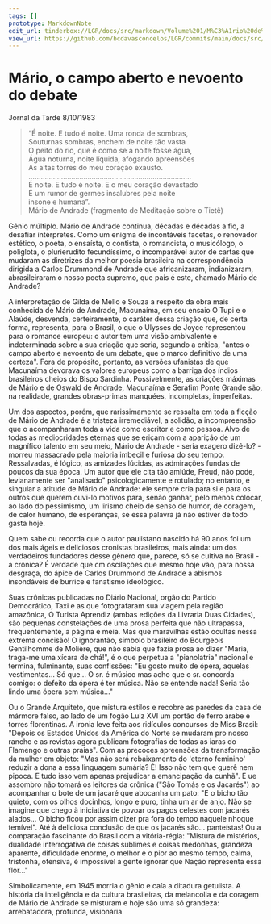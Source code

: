```yaml
---
tags: []
prototype: MarkdownNote
edit_url: tinderbox://LGR/docs/src/markdown/Volume%201/M%C3%A1rio%20de%20Andrade?view=outline+select=1658234629
view_url: https://github.com/bcdavasconcelos/LGR/commits/main/docs/src/markdown/volume-1/m-rio-de-andrade/m-rio-o-campo-aberto-e-nevoento-do-debate.md
---
```


# Mário, o campo aberto e nevoento do debate

Jornal da Tarde  8/10/1983    
    
> “É noite. E tudo é noite. Uma ronda de sombras,      
> Souturnas sombras, enchem de noite tão vasta      
> O peito do rio, que é como se a noite fosse água,      
> Água noturna, noite líquida, afogando apreensões      
> As altas torres do meu coração exausto.      
> ……………………………………………………………………..      
> É noite. E tudo é noite. E o meu coração devastado      
> É um rumor de germes insalubres pela noite       
> insone e humana”.      
> Mário de Andrade (fragmento de Meditação sobre o Tietê)      
    
Gênio múltiplo. Mário de Andrade continua, décadas e décadas a fio, a desafiar intérpretes. Como um enigma de incontáveis facetas, o renovador estético, o poeta, o ensaísta, o contista, o romancista, o musicólogo, o poliglota, o plurierudito fecundíssimo, o incomparável autor de cartas que mudaram as diretrizes da melhor poesia brasileira na correspondência dirigida a Carlos Drummond de Andrade que africanizaram, indianizaram, abrasileiraram o nosso poeta supremo, que país é este, chamado Mário de Andrade?    
    
A interpretação de Gilda de Mello e Souza a respeito da obra mais conhecida de Mário de Andrade, Macunaíma, em seu ensaio O Tupi e o Alaúde, desvenda, certeiramente, o caráter dessa criação que, de certa forma, representa, para o Brasil, o que o Ulysses de Joyce representou para o romance europeu: o autor tem uma visão ambivalente e indeterminada sobre a sua criação que seria, segundo a crítica, "antes o campo aberto e nevoento de um debate, que o marco definitivo de uma certeza". Fora de propósito, portanto, as versões ufanistas de que Macunaíma devorava os valores europeus como a barriga dos índios brasileiros cheios do Bispo Sardinha. Possivelmente, as criações máximas de Mário e de Oswald de Andrade, Macunaíma e Serafim Ponte Grande são, na realidade, grandes obras-primas manquées, incompletas, imperfeitas.    
    
Um dos aspectos, porém, que rarissimamente se ressalta em toda a ficção de Mário de Andrade é a tristeza irremediável, a solidão, a incompreensão que o acompanharam toda a vida como escritor e como pessoa. Alvo de todas as mediocridades eternas que se eriçam com a aparição de um magnífico talento em seu meio, Mário de Andrade - seria exagero dizê-lo? - morreu massacrado pela maioria imbecil e furiosa do seu tempo. Ressalvadas, é lógico, as amizades lúcidas, as admirações fundas de poucos da sua época. Um autor que ele cita tão amiúde, Freud, não pode, levianamente ser "analisado" psicologicamente e rotulado; no entanto, é singular a atitude de Mário de Andrade: ele sempre cria para si e para os outros que querem ouvi-lo motivos para, senão ganhar, pelo menos colocar, ao lado do pessimismo, um lirismo cheio de senso de humor, de coragem, de calor humano, de esperanças, se essa palavra já não estiver de todo gasta hoje.    
    
Quem sabe ou recorda que o autor paulistano nascido há 90 anos foi um dos mais  ágeis e deliciosos cronistas brasileiros, mais ainda: um dos verdadeiros fundadores desse gênero que, parece, só se cultiva no Brasil - a crônica? É verdade que cm oscilações que mesmo hoje vão, para nossa desgraça, do ápice de Carlos Drummond de Andrade a abismos insondáveis de burrice e fanatismo ideológico.    
    
Suas crônicas publicadas no Diário Nacional, orgão do Partido Democrático, Taxi e as que fotografaram sua viagem pela região amazônica, O Turista Aprendiz (ambas edições da Livraria Duas Cidades), são pequenas constelações de uma prosa perfeita que não ultrapassa, frequentemente, a página e meia. Mas que maravilhas estão ocultas nessa extrema concisão! O ignorantão, símbolo brasileiro do Bourgeois Gentilhomme de Molière, que não sabia que fazia prosa ao dizer "Maria, traga-me uma xícara de chá!", é o que perpetua a "pianolatria" nacional e termina, fulminante, suas confissões: "Eu gosto muito de ópera, aquelas vestimentas... Só que... O sr. é músico mas acho que o sr. concorda comigo: o defeito da ópera é ter música. Não se entende nada! Seria tão lindo uma ópera sem música..."    
    
Ou o Grande Arquiteto, que mistura estilos e recobre as paredes da casa de mármore falso, ao lado de um fogão Luiz XVI um portão de ferro árabe e torres florentinas. A ironia leve feita aos ridículos concursos de Miss Brasil: "Depois os Estados Unidos da América do Norte se mudaram pro nosso rancho e as revistas agora publicam fotografias de todas as iaras do Flamengo e outras praias". Com as precoces apreensões da transformação da mulher em objeto: "Mas não será rebaixamento do 'eterno feminino' reduzir a dona a essa linguagem sumária? É! Isso não tem que guerê nem pipoca. E tudo isso vem apenas prejudicar a emancipação da cunhã". E ue assombro não tomará os leitores da crônica ("São Tomás e os Jacarés") ao acompanhar o bote de um jacaré que abocanha um pato: "E o bicho tão quieto, com os olhos docinhos, longo e puro, tinha um ar de anjo. Não se imagine que chego à iniciativa de povoar os pagos celestes com jacarés alados... O bicho ficou por assim dizer pra fora do tempo naquele nhoque temível". Até à deliciosa conclusão de que os jacarés são... panteístas! Ou a comparação fascinante do Brasil com a vitória-régia: "Mistura de mistérios, dualidade interrogativa de coisas sublimes e coisas medonhas, grandeza aparente, dificuldade enorme, o melhor e o pior ao mesmo tempo, calma, tristonha, ofensiva, é impossível a gente ignorar que Nação representa essa flor..."    
    
Simbolicamente, em 1945 morria o gênio e caía a ditadura getulista. A história da inteligência e da cultura brasileiras, da melancolia e da coragem de Mário de Andrade se misturam e hoje são uma só grandeza: arrebatadora, profunda, visionária.

